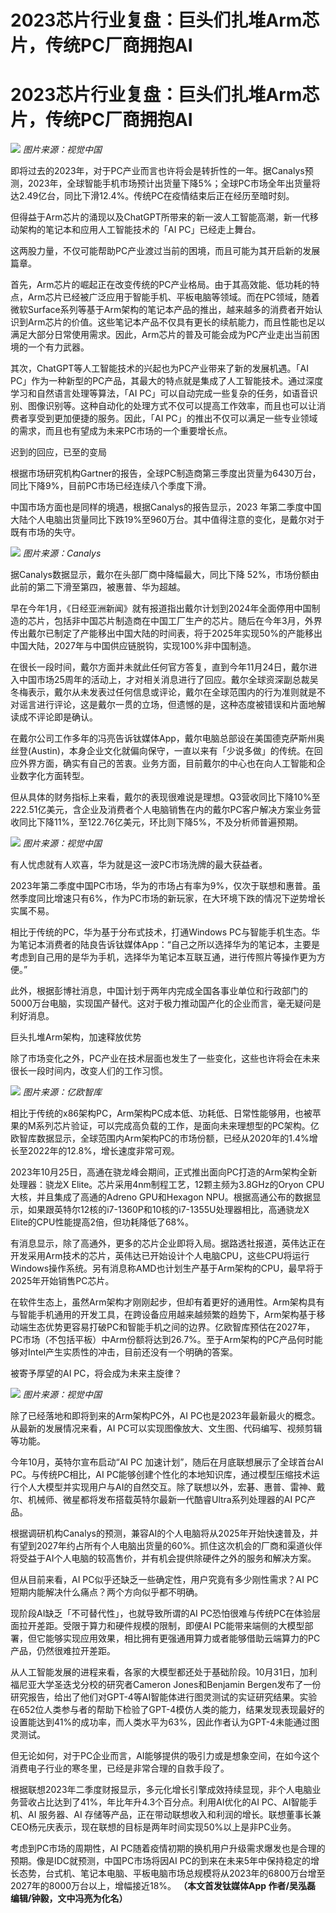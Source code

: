 # 2023芯片行业复盘：巨头们扎堆Arm芯片，传统PC厂商拥抱AI

# 2023芯片行业复盘：巨头们扎堆Arm芯片，传统PC厂商拥抱AI

![](https://inews.gtimg.com/om_bt/Opqjf0JIAIl5u9A2i5-xH46wxbL9rFQC96M5k_z3S8RDYAA/1000)
_图片来源：视觉中国_

即将过去的2023年，对于PC产业而言也许将会是转折性的一年。据Canalys预测，2023年，全球智能手机市场预计出货量下降5%；全球PC市场全年出货量将达2.49亿台，同比下滑12.4%。传统PC在疫情结束后正在经历至暗时刻。

但得益于Arm芯片的涌现以及ChatGPT所带来的新一波人工智能高潮，新一代移动架构的笔记本和应用人工智能技术的「AI PC」已经走上舞台。

这两股力量，不仅可能帮助PC产业渡过当前的困境，而且可能为其开启新的发展篇章。

首先，Arm芯片的崛起正在改变传统的PC产业格局。由于其高效能、低功耗的特点，Arm芯片已经被广泛应用于智能手机、平板电脑等领域。而在PC领域，随着微软Surface系列等基于Arm架构的笔记本产品的推出，越来越多的消费者开始认识到Arm芯片的价值。这些笔记本产品不仅具有更长的续航能力，而且性能也足以满足大部分日常使用需求。因此，Arm芯片的普及可能会成为PC产业走出当前困境的一个有力武器。

其次，ChatGPT等人工智能技术的兴起也为PC产业带来了新的发展机遇。「AI
PC」作为一种新型的PC产品，其最大的特点就是集成了人工智能技术。通过深度学习和自然语言处理等算法，「AI
PC」可以自动完成一些复杂的任务，如语音识别、图像识别等。这种自动化的处理方式不仅可以提高工作效率，而且也可以让消费者享受到更加便捷的服务。因此，「AI
PC」的推出不仅可以满足一些专业领域的需求，而且也有望成为未来PC市场的一个重要增长点。

迟到的回应，已至的变局

根据市场研究机构Gartner的报告，全球PC制造商第三季度出货量为6430万台，同比下降9%，目前PC市场已经连续八个季度下滑。

中国市场方面也是同样的境遇，根据Canalys的报告显示，2023
年第二季度中国大陆个人电脑出货量同比下跌19%至960万台。其中值得注意的变化，是戴尔对于既有市场的失守。

![](https://inews.gtimg.com/om_bt/Ohj_v3VUlyFCCEspOMFoiN8QPQCCo7rjiHyrIXc4S0dx4AA/1000)
_图片来源：Canalys_

据Canalys数据显示，戴尔在头部厂商中降幅最大，同比下降 52%，市场份额由此前的第二下滑至第四，被惠普、华为超越。

早在今年1月，《日经亚洲新闻》就有报道指出戴尔计划到2024年全面停用中国制造的芯片，包括非中国芯片制造商在中国工厂生产的芯片。随后在今年3月，外界传出戴尔已制定了产能移出中国大陆的时间表，将于2025年实现50%的产能移出中国大陆，2027年与中国供应链脱钩，实现100%非中国制造。

在很长一段时间，戴尔方面并未就此任何官方答复，直到今年11月24日，戴尔进入中国市场25周年的活动上，才对相关消息进行了回应。戴尔全球资深副总裁吴冬梅表示，戴尔从未发表过任何信息或评论，戴尔在全球范围内的行为准则就是不对谣言进行评论，这是戴尔一贯的立场，但遗憾的是，这种态度被错误和片面地解读成不评论即是确认。

在戴尔公司工作多年的冯亮告诉钛媒体App，戴尔电脑总部设在美国德克萨斯州奥丝登(Austin)，本身企业文化就偏向保守，一直以来有「少说多做」的传统。在回应外界方面，确实有自己的苦衷。业务方面，目前戴尔的中心也在向人工智能和企业数字化方面转型。

但从具体的财务指标上来看，戴尔的表现很难说是理想。Q3营收同比下降10%至222.51亿美元，含企业及消费者个人电脑销售在内的戴尔PC客户解决方案业务营收同比下降11%，至122.76亿美元，环比则下降5%，不及分析师普遍预期。

![](https://inews.gtimg.com/om_bt/OSpdf_V-3CizHwzk0yrf34UgAunXknTX6lqcI3FtO1lBMAA/1000)
_图片来源：视觉中国_

有人忧虑就有人欢喜，华为就是这一波PC市场洗牌的最大获益者。

2023年第二季度中国PC市场，华为的市场占有率为9%，仅次于联想和惠普。虽然季度同比增速只有6%，作为PC市场的新玩家，在大环境下跌的情况下逆势增长实属不易。

相比于传统的PC，华为基于分布式技术，打通Windows
PC与智能手机生态。华为笔记本消费者的陆良告诉钛媒体App：“自己之所以选择华为的笔记本，主要是考虑到自己用的是华为手机，选择华为笔记本互联互通，进行传照片等操作更为方便。”

此外，根据彭博社消息，中国计划于两年内完成全国各事业单位和行政部门的5000万台电脑，实现国产替代。这对于极力推动国产化的企业而言，毫无疑问是利好消息。

巨头扎堆Arm架构，加速释放优势

除了市场变化之外，PC产业在技术层面也发生了一些变化，这些也许将会在未来很长一段时间内，改变人们的工作习惯。

![](https://inews.gtimg.com/om_bt/OmRA3VKQ-W99jvuqYRFSRwJP_lpzARzaqC_OPalt3AqkcAA/1000)
_图片来源：亿欧智库_

相比于传统的x86架构PC，Arm架构PC成本低、功耗低、日常性能够用，也被苹果的M系列芯片验证，可以完成高负载的工作，是面向未来理想型的PC架构。亿欧智库数据显示，全球范围内Arm架构PC的市场份额，已经从2020年的1.4%增长至2022年的12.8%，增长速度非常可观。

2023年10月25日，高通在骁龙峰会期间，正式推出面向PC打造的Arm架构全新处理器：骁龙X
Elite。芯片采用4nm制程工艺，12颗主频为3.8GHz的Oryon CPU大核，并且集成了高通的Adreno GPU和Hexagon
NPU。根据高通公布的数据显示，如果跟英特尔12核的i7-1360P和10核的i7-1355U处理器相比，高通骁龙X
Elite的CPU性能提高2倍，但功耗降低了68%。

有消息显示，除了高通外，更多的芯片企业即将入局。据路透社报道，英伟达正在开发采用Arm技术的芯片，英伟达已开始设计个人电脑CPU，这些CPU将运行Windows操作系统。另有消息称AMD也计划生产基于Arm架构的CPU，最早将于2025年开始销售PC芯片。

在软件生态上，虽然Arm架构才刚刚起步，但却有着更好的通用性。Arm架构具有与智能手机通用的开发工具，在跨设备应用越来越频繁的趋势下，Arm架构基于移动端生态优势更容易打破PC和智能手机之间的边界。亿欧智库预估在2027年，PC市场（不包括平板）中Arm份额将达到26.7%。至于Arm架构的PC产品何时能够对Intel产生实质性的冲击，目前还没有一个明确的答案。

被寄予厚望的AI PC，将会成为未来主旋律？

![](https://inews.gtimg.com/om_bt/OWSS647rpHupE3oA1uFKyl6qommMoIpX2EVrXxHVw41u4AA/1000)
_图片来源：视觉中国_

除了已经落地和即将到来的Arm架构PC外，AI PC也是2023年最新最火的概念。从最新的发展情况来看，AI
PC可以实现图像放大、文生图、代码编写、视频剪辑等功能。

今年10月，英特尔宣布启动“AI PC 加速计划”，随后在月底联想展示了全球首台AI PC。与传统PC相比，AI
PC能够创建个性化的本地知识库，通过模型压缩技术运行个人大模型并实现用户与AI的自然交互。除了联想以外，宏碁、惠普、雷神、戴尔、机械师、微星都将发布搭载英特尔最新一代酷睿Ultra系列处理器的AI
PC产品。

根据调研机构Canalys的预测，兼容AI的个人电脑将从2025年开始快速普及，并有望到2027年约占所有个人电脑出货量的60%。抓住这次机会的厂商和渠道伙伴将受益于AI个人电脑的较高售价，并有机会提供除硬件之外的服务和解决方案。

但从目前来看，AI PC似乎还缺乏一些确定性，用户究竟有多少刚性需求？AI PC短期内能解决什么痛点？两个方向似乎都不明确。

现阶段AI缺乏「不可替代性」，也就导致所谓的AI PC恐怕很难与传统PC在体验层面拉开差距。受限于算力和硬件规模的限制，即便AI
PC能带来端侧的大模型部署，但它能够实现应用效果，相比拥有更强通用算力或者能够借助云端算力的PC产品，仍然很难拉开差距。

从人工智能发展的进程来看，各家的大模型都还处于基础阶段。10月31日，加利福尼亚大学圣迭戈分校的研究者Cameron Jones和Benjamin
Bergen发布了一份研究报告，给出了他们对GPT-4等AI智能体进行图灵测试的实证研究结果。实验在652位人类参与者的帮助下检验了GPT-4模仿人类的能力，结果发现表现最好的设置能达到41%的成功率，而人类水平为63%，因此作者认为GPT-4未能通过图灵测试。

但无论如何，对于PC企业而言，AI能够提供的吸引力或是想象空间，在如今这个消费电子行业的寒冬里，已经是非常合理的自救手段了。

根据联想2023年二季度财报显示，多元化增长引擎成效持续显现，非个人电脑业务营收占比达到了41%，年比年升4.3个百分点。利用AI优化的AI
PC、AI智能手机、AI 服务器、AI
存储等产品，正在带动联想收入和利润的增长。联想董事长兼CEO杨元庆表示，现在联想的目标是两年时间实现50%以上是非PC业务。

考虑到PC市场的周期性，AI PC随着疫情初期的换机用户升级需求爆发也是合理的预期。像是IDC就预测，中国PC市场将因AI
PC的到来在未来5年中保持稳定的增长态势，台式机、笔记本电脑、平板电脑市场总规模将从2023年的6800万台增至2027年的8000万台以上，增幅接近18%。
**（本文首发钛媒体App 作者/吴泓磊 编辑/钟毅，文中冯亮为化名）**

